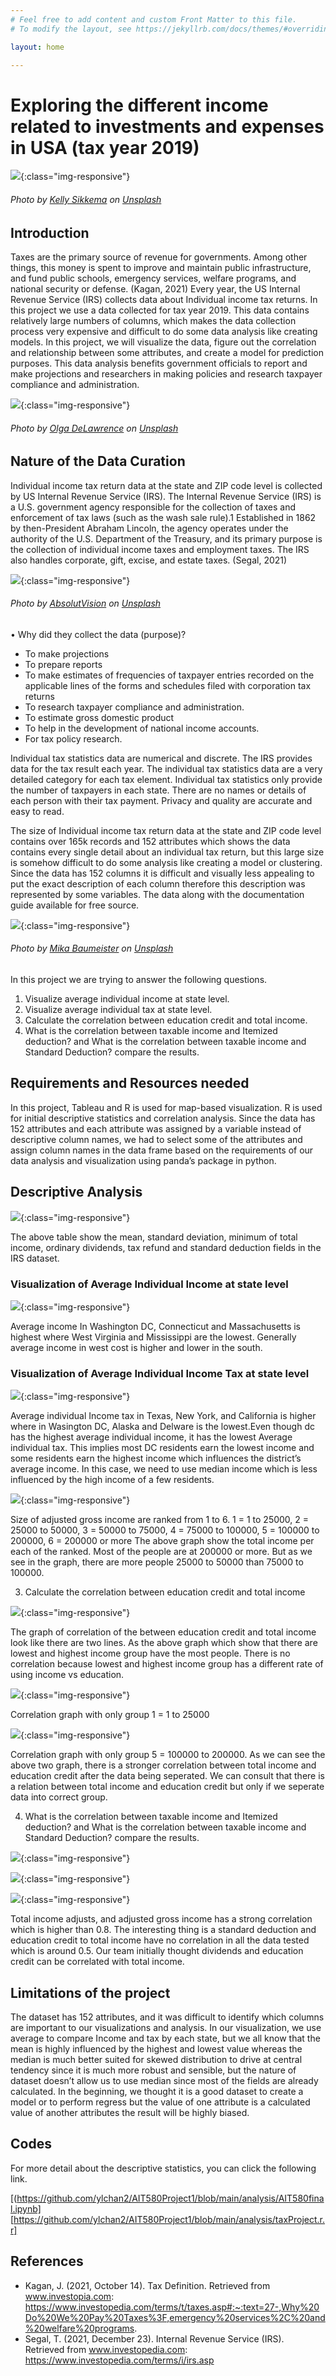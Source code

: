 ```yaml
---
# Feel free to add content and custom Front Matter to this file.
# To modify the layout, see https://jekyllrb.com/docs/themes/#overriding-theme-defaults

layout: home

---
```


<h1>Exploring the different income related to investments and expenses in USA (tax year 2019)</h1>

![](assets/title.jpg){:class="img-responsive"}
<h6>Photo by <a href="https://unsplash.com/@kellysikkema?utm_source=unsplash&amp;utm_medium=referral&amp;utm_content=creditCopyText">Kelly Sikkema</a> on <a href="https://unsplash.com/s/photos/income-tax?utm_source=unsplash&amp;utm_medium=referral&amp;utm_content=creditCopyText">Unsplash</a></h6>


## Introduction

Taxes are the primary source of revenue for governments. Among other things, this money is spent to improve and maintain public infrastructure, and fund public schools, emergency services, welfare programs, and national security or defense.  (Kagan, 2021) Every year, the US Internal Revenue Service (IRS) collects data about Individual income tax returns. In this project we use a data collected for tax year 2019. This data contains relatively large numbers of columns, which makes the data collection process very expensive and difficult to do some data analysis like creating models. In this project, we will visualize the data, figure out the correlation and relationship between some attributes, and create a model for prediction purposes. This data analysis benefits government officials to report and make projections and researchers in making policies and research taxpayer compliance and administration.
		

![](assets/title3.jpg){:class="img-responsive"}
<h6>Photo by <a href="https://unsplash.com/@walkingondream?utm_source=unsplash&amp;utm_medium=referral&amp;utm_content=creditCopyText">Olga DeLawrence</a> on <a href="https://unsplash.com/s/photos/tax?utm_source=unsplash&amp;utm_medium=referral&amp;utm_content=creditCopyText">Unsplash</a></h6>

## Nature of the Data Curation

Individual income tax return data at the state and ZIP code level is collected by US Internal Revenue Service (IRS). The Internal Revenue Service (IRS) is a U.S. government agency responsible for the collection of taxes and enforcement of tax laws (such as the wash sale rule).1 Established in 1862 by then-President Abraham Lincoln, the agency operates under the authority of the U.S. Department of the Treasury, and its primary purpose is the collection of individual income taxes and employment taxes. The IRS also handles corporate, gift, excise, and estate taxes. (Segal, 2021)


![](assets/absolutvision-82TpEld0_e4-unsplash.jpg){:class="img-responsive"}
<h6>Photo by <a href="https://unsplash.com/@freegraphictoday?utm_source=unsplash&amp;utm_medium=referral&amp;utm_content=creditCopyText">AbsolutVision</a> on <a href="https://unsplash.com/s/photos/purpose?utm_source=unsplash&amp;utm_medium=referral&amp;utm_content=creditCopyText">Unsplash</a></h6>

• Why did they collect the data (purpose)?

  * To make projections
  * To prepare reports
  * To make estimates of frequencies of taxpayer entries recorded on the applicable lines of the forms and schedules filed     with corporation tax returns
  * To research taxpayer compliance and administration.
  * To estimate gross domestic product
  * To help in the development of national income accounts.
  * For tax policy research.
 
Individual tax statistics data are numerical and discrete. The IRS provides data for the tax result each year. The individual tax statistics data are a very detailed category for each tax element. Individual tax statistics only provide the number of taxpayers in each state. There are no names or details of each person with their tax payment. Privacy and quality are accurate and easy to read.

The size of Individual income tax return data at the state and ZIP code level contains over 165k records and 152 attributes which shows the data contains every single detail about an individual tax return, but this large size is somehow difficult to do some analysis like creating a model or clustering. Since the data has 152 columns it is difficult and visually less appealing to put the exact description of each column therefore this description was represented by some variables. The data along with the documentation guide available for free source.

![](assets/title4.jpg){:class="img-responsive"}
<h6>Photo by <a href="https://unsplash.com/@mbaumi?utm_source=unsplash&amp;utm_medium=referral&amp;utm_content=creditCopyText">Mika Baumeister</a> on <a href="https://unsplash.com/s/photos/excel?utm_source=unsplash&amp;utm_medium=referral&amp;utm_content=creditCopyText">Unsplash</a></h6>

In this project we are trying to answer the following questions.

1) Visualize average individual income at state level.
2) Visualize average individual tax at state level.
3) Calculate the correlation between education credit and total income.
4) What is the correlation between taxable income and  Itemized deduction? and  What is the correlation between taxable income and Standard Deduction? compare the results.

## Requirements and Resources needed

In this project, Tableau and R is used for map-based visualization. R is used for initial descriptive statistics and correlation analysis. Since the data has 152 attributes and each attribute was assigned by a variable instead of descriptive column names, we had to select some of the attributes and assign column names in the data frame based on the requirements of our data analysis and visualization using panda’s package in python.

## Descriptive Analysis
![](assets/daatasetDescribtion.png){:class="img-responsive"}

The above table show the mean, standard deviation, minimum of total income, ordinary dividends, tax refund and standard deduction fields in the IRS dataset.

### Visualization of  Average Individual Income at state level

![](assets/tax_income.png){:class="img-responsive"}

Average income In Washington DC, Connecticut and Massachusetts is highest  where West Virginia and Mississippi are the lowest. Generally average income in west cost is higher and lower in the south.

### Visualization of  Average Individual Income Tax at state level

![](assets/total_income1.jpg){:class="img-responsive"}

Average individual Income tax  in Texas, New York, and California is higher where in Wasington DC, Alaska and Delware is the lowest.Even though dc has the highest average individual income, it has the lowest Average individual tax. This implies most DC residents earn the lowest income and some residents earn the highest income which influences the district’s average income. In this case, we need to use median income which is less influenced by the high income of a few residents.  

![](assets/total_income_vs_adjustable_income.jpg){:class="img-responsive"}

Size of adjusted gross income are ranked from 1 to 6. 1 = 1 to 25000, 2 = 25000 to 50000, 3 = 50000 to 75000, 4 = 75000 to 100000, 5 = 100000 to 200000, 6 = 200000 or more
The above graph show the total income per each of the ranked. Most of the people are at 200000 or more. But as we see in the graph, there are more people 25000 to 50000 than 75000 to 100000.

3) Calculate the correlation between education credit and total income

![](assets/educationvstotalincome.png){:class="img-responsive"}

The graph of correlation of the between education credit and total income look like there are two lines. As the above graph which show that there are lowest and highest income group have the most people.
There is no correlation because lowest and highest income group has a different rate of using income vs education.

![](assets/correlationagi1.png){:class="img-responsive"}

Correlation graph with only group 1 = 1 to 25000

![](assets/correlationagi5.png){:class="img-responsive"}

Correlation graph with only group 5 = 100000 to 200000. As we can see the above two graph, there is a stronger correlation between total income and education credit after the data being seperated.
We can consult that there is a relation between total income and education credit but only if we seperate data into correct group.

4) What is the correlation between taxable income and  Itemized deduction? and  What is the correlation between taxable income and Standard Deduction? compare the results.

![](assets/corrItemizeddeductionandTaxableIncome.png){:class="img-responsive"}

![](assets/corrStandardDeduction.png){:class="img-responsive"}


![](assets/correlation.jpg){:class="img-responsive"}

Total income adjusts, and adjusted gross income has a strong correlation which is higher than 0.8.
The interesting thing is a standard deduction and education credit to total income have no correlation in all the data tested which is around 0.5. 
Our team initially thought dividends and education credit can be correlated with total income.

## Limitations of the project

The dataset has 152 attributes, and it was difficult to identify which columns are important to our visualizations and analysis. In our visualization, we use average to compare Income and tax by each state, but we all know that the mean is highly influenced by the highest and lowest value whereas the median is much better suited for skewed distribution to drive at central tendency since it is much more robust and sensible, but the nature of dataset doesn’t allow us to use median since most of the fields are already calculated.
In the beginning, we thought it is a good dataset to create a model or to perform regress but  the value of one attribute is a calculated value of another attributes the result will be highly biased. 


## Codes 
For more detail about the descriptive statistics, you can click the following link.
<!-- Links -->
[(https://github.com/ylchan2/AIT580Project1/blob/main/analysis/AIT580final.ipynb]
[https://github.com/ylchan2/AIT580Project1/blob/main/analysis/taxProject.r.r]

## References
<!--UL-->
* Kagan, J. (2021, October 14). Tax Definition. Retrieved from www.investopia.com: https://www.investopedia.com/terms/t/taxes.asp#:~:text=27-,Why%20Do%20We%20Pay%20Taxes%3F,emergency%20services%2C%20and%20welfare%20programs.
* Segal, T. (2021, December 23). Internal Revenue Service (IRS). Retrieved from www.investopedia.com: https://www.investopedia.com/terms/i/irs.asp




